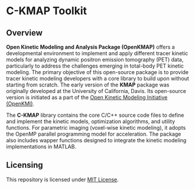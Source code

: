 # C-KMAP Toolkit

## Overview

**Open Kinetic Modeling and Analysis Package (OpenKMAP)** offers a developmental environment to implement and apply different tracer kinetic models for analyzing dynamic positron emission tomography (PET) data, particularly to address the challenges emerging in total-body PET kinetic modeling. The primary objective of this open-source package is to provide tracer kinetic modeling developers with a core library to build upon without starting from scratch. The early version of the **KMAP** package was originally developed at the University of California, Davis. Its open-source version is initiated as a part of the [Open Kinetic Modeling Initiative (OpenKMI)](https://www.openkmi.org/).

The **C-KMAP** library contains the core C/C++ source code files to define and implement the kinetic models, optimization algorithms, and utility functions. For parametric imaging (voxel-wise kinetic modeling), it adopts the OpenMP parallel programming model for acceleration. The package also includes wapper functions designed to integrate the kinetic modeling implementations in MATLAB.

## Licensing

This repository is licensed under [MIT License](KMAP-C/LICENSE).
